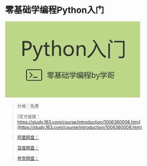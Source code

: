 # 零基础学编程Python入门

![img](../../../assets/study163/free/e65ae325-fb00-43a2-b4d1-7f35d6e93b5f.png)

> 价格：免费

> [官方链接：https://study.163.com/course/introduction/1006360008.htm](https://study.163.com/course/introduction/1006360008.htm)

> [阿里网盘：]()

> [百度网盘：]()

> [夸克网盘：]()
